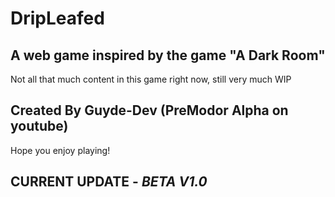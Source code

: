 # DripLeafed
## A web game inspired by the game "A Dark Room"
Not all that much content in this game right now, still very much WIP
## Created By Guyde-Dev (PreModor Alpha on youtube)
Hope you enjoy playing!
## **CURRENT UPDATE** - ***BETA V1.0***
